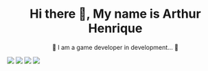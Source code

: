  <h1 align = "center"> Hi there 👋, My name is Arthur Henrique </h1>

  <p align = "center">🚧 I am a game developer in development... 🚧</p>
   
  <a><img src="https://twitter.com/TuzaoDpp-1DA1F2?style=for-the-badge&logo=twitter&logoColor=whitei" /></a>
  <a><img src="https://www.instagram.com/_martins_de_oliveira/-E4405F?style=for-the-badge&logo=instagram&logoColor=white" /></a>
  <a><img src="https://www.linkedin.com/in/arthur-henrique-93b804223/-0077B5?style=for-the-badge&logo=linkedin&logoColor=white" /></a>
  <a><img src="https://web.whatsapp.com/-25D366?style=for-the-badge&logo=whatsapp&logoColor=white" /></a>
  

<!--
**TuzaoDPP/TuzaoDPP** is a ✨ _special_ ✨ repository because its `README.md` (this file) appears on your GitHub profile.

Here are some ideas to get you started:

- 🔭 I’m currently working on ...
- 🌱 I’m currently learning ...
- 👯 I’m looking to collaborate on ...
- 🤔 I’m looking for help with ...
- 💬 Ask me about ...
- 📫 How to reach me: ...
- 😄 Pronouns: ...
- ⚡ Fun fact: ...
-->
